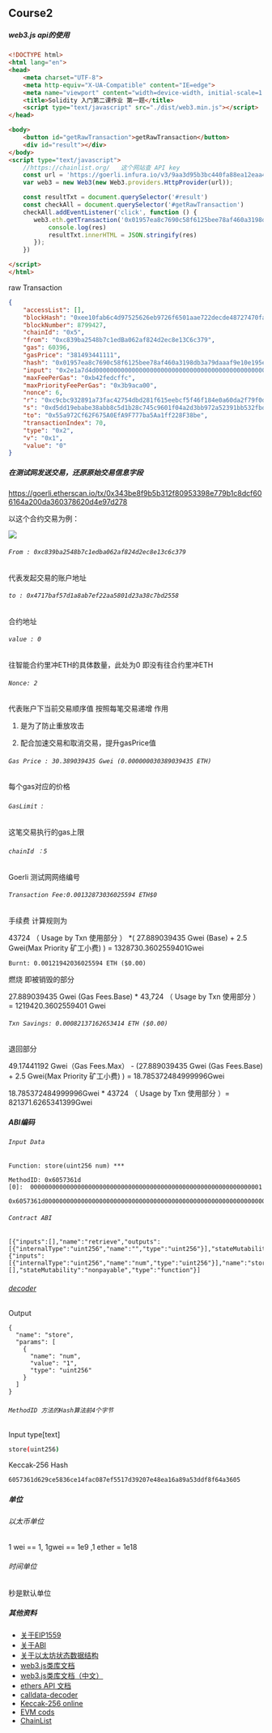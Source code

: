 ## Course2



##### web3.js api的使用



```html
<!DOCTYPE html>
<html lang="en">
<head>
    <meta charset="UTF-8">
    <meta http-equiv="X-UA-Compatible" content="IE=edge">
    <meta name="viewport" content="width=device-width, initial-scale=1.0">
    <title>Solidity 入门第二课作业 第一题</title>
    <script type="text/javascript" src="./dist/web3.min.js"></script>
</head>

<body>
    <button id="getRawTransaction">getRawTransaction</button> 
    <div id="result"></div>   
</body>
<script type="text/javascript">
    //https://chainlist.org/   这个网站查 API key
    const url = 'https://goerli.infura.io/v3/9aa3d95b3bc440fa88ea12eaa4456161'
    var web3 = new Web3(new Web3.providers.HttpProvider(url));

    const resultTxt = document.querySelector('#result')
    const checkAll = document.querySelector('#getRawTransaction')
    checkAll.addEventListener('click', function () {
       web3.eth.getTransaction('0x01957ea8c7690c58f6125bee78af460a3198db3a79daaaf9e10e195e65726db3').then((res)=>{
           console.log(res)
           resultTxt.innerHTML = JSON.stringify(res)
       });
    })

</script>
</html>
```

raw Transaction 

```json
{
	"accessList": [],
	"blockHash": "0xee10fab6c4d97525626eb9726f6501aae722decde48727470fa372d08e68b911",
	"blockNumber": 8799427,
	"chainId": "0x5",
	"from": "0xc839ba2548b7c1edBa062af824d2ec8e13C6c379",
	"gas": 60396,
	"gasPrice": "381493441111",
	"hash": "0x01957ea8c7690c58f6125bee78af460a3198db3a79daaaf9e10e195e65726db3",
	"input": "0x2e1a7d4d0000000000000000000000000000000000000000000000000000000000000000",
	"maxFeePerGas": "0xb42fedcffc",
	"maxPriorityFeePerGas": "0x3b9aca00",
	"nonce": 6,
	"r": "0xc9cbc932891a73fac42754dbd281f615eebcf5f46f184e0a60da2f79f0d32d98",
	"s": "0xd5dd19ebabe38abb8c5d1b28c745c9601f04a2d3bb972a52391bb532fbdf05b",
	"to": "0x55a972Cf62F675A0EfA9F777ba5Aa1ff228F38be",
	"transactionIndex": 70,
	"type": "0x2",
	"v": "0x1",
	"value": "0"
}
```



##### **在测试网发送交易，还原原始交易信息字段**



https://goerli.etherscan.io/tx/0x343be8f9b5b312f80953398e779b1c8dcf606164a200da360378620d4e97d278

以这个合约交易为例：

![](https://uniepicweb.s3.ap-southeast-1.amazonaws.com/solidity/1.png)



###### `From : 0xc839ba2548b7c1edba062af824d2ec8e13c6c379 `

代表发起交易的账户地址





###### `to : 0x4717baf57d1a8ab7ef22aa5801d23a38c7bd2558 `

合约地址





###### `value : 0 `

往智能合约里冲ETH的具体数量，此处为0 即没有往合约里冲ETH





###### `Nonce: 2  `

代表账户下当前交易顺序值 按照每笔交易递增 作用

1. 是为了防止重放攻击

2. 配合加速交易和取消交易，提升gasPrice值

   

   

###### `Gas Price : 30.389039435 Gwei (0.000000030389039435 ETH)  `

每个gas对应的价格  





###### `GasLimit `: 

这笔交易执行的gas上限





###### `chainId ：5   `

Goerli 测试网网络编号





###### `Transaction Fee:0.00132873036025594 ETH$0`  

手续费 计算规则为

43724 （  Usage by Txn 使用部分 ） *( 27.889039435 Gwei (Base)  +  2.5 Gwei(Max Priority 矿工小费) ) = 1328730.3602559401Gwei



`Burnt: 0.00121942036025594 ETH ($0.00)`

燃烧 即被销毁的部分 

27.889039435 Gwei (Gas Fees.Base)  * 43,724 （  Usage by Txn 使用部分 ）= 1219420.3602559401 Gwei



###### `Txn Savings: 0.00082137162653414 ETH ($0.00)`

退回部分

49.17441192 Gwei（Gas Fees.Max） - (27.889039435 Gwei (Gas Fees.Base) + 2.5 Gwei(Max Priority 矿工小费)  ) =  18.785372484999996Gwei

18.785372484999996Gwei * 43724 （  Usage by Txn 使用部分 ）= 821371.6265341399Gwei





##### ABI编码

###### `Input Data`

```solidity
Function: store(uint256 num) ***

MethodID: 0x6057361d
[0]:  0000000000000000000000000000000000000000000000000000000000000001
```

```solidity
0x6057361d0000000000000000000000000000000000000000000000000000000000000001
```

###### `Contract ABI`

```solidity
[{"inputs":[],"name":"retrieve","outputs":[{"internalType":"uint256","name":"","type":"uint256"}],"stateMutability":"view","type":"function"},{"inputs":[{"internalType":"uint256","name":"num","type":"uint256"}],"name":"store","outputs":[],"stateMutability":"nonpayable","type":"function"}]
```

###### [decoder](https://calldata-decoder.apoorv.xyz/)

Output

```solidity
{
  "name": "store",
  "params": [
    {
      "name": "num",
      "value": "1",
      "type": "uint256"
    }
  ]
}
```

###### `MethodID 方法的Hash算法前4个字节`

Input type[text]

```bash
store(uint256)
```



Keccak-256 Hash

```bash
6057361d629ce5836ce14fac087ef5517d39207e48ea16a89a53ddf8f64a3605
```



##### 单位

###### 以太币单位

1 wei == 1, 1gwei == 1e9 ,1 ether = 1e18

###### 时间单位

秒是默认单位



##### 其他资料

- [关于EIP1559](https://github.com/ethereum/EIPs/blob/master/EIPS/eip-1559.md)
- [关于ABI](https://docs.soliditylang.org/en/develop/abi-spec.html)
- [关于以太坊状态数据结构](https://blog.ethereum.org/2015/11/15/merkling-in-ethereum)
- [web3.js类库文档](https://web3js.readthedocs.io/en/v1.2.11/index.html)
- [web3.js类库文档（中文）](http://cw.hubwiz.com/card/c/web3.js-1.0/)
- [ethers API 文档](https://docs.ethers.org/v6/)
- [calldata-decoder](https://calldata-decoder.apoorv.xyz/)
- [Keccak-256 online](https://emn178.github.io/online-tools/keccak_256.html)
- [EVM cods](https://www.evm.codes/?fork=merge)
- [ChainList](https://chainlist.org/)



